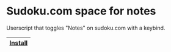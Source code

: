 # Sudoku.com space for notes

Userscript that toggles "Notes" on sudoku.com with a keybind.

|[Install](https://github.com/LeviOP/sudoku-space-notes/raw/main/sudoku-space-notes.user.js)|
|-|
